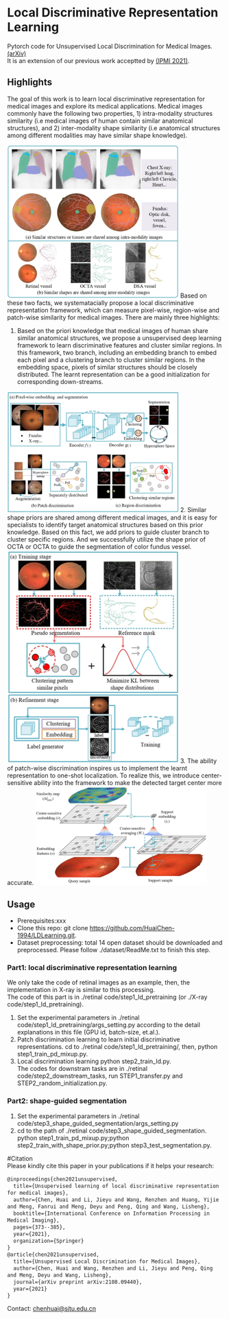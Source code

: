 # Local Discriminative Representation Learning
Pytorch code for Unsupervised Local Discrimination for Medical Images. [(arXiv)](https://arxiv.org/abs/2108.09440)  
It is an extension of our previous work acceptted by [(IPMI 2021)](https://link.springer.com/chapter/10.1007/978-3-030-78191-0_29).

## Highlights
The goal of this work is to learn local discriminative representation for medical images and explore its medical applications. Medical images commonly have the following two properties, 1) intra-modality structures similarity (i.e medical images of human contain similar anatomical structures), and 2) inter-modality shape similarity (i.e anatomical structures among different modalities may have similar shape knowledge).  

<img src="./figures/similarity.jpg" width="400">  
Based on these two facts, we systematacially propose a local discriminative representation framework, which can measure pixel-wise, region-wise and patch-wise similarity for medical images. There are mainly three highlights:

1. Based on the priori knowledge that medical images of human share similar anatomical structures, we propose a unsupervised deep learning framework to learn discriminative features and cluster similar regions. In this framework, two branch, including an embedding branch to embed each pixel and a clustering branch to cluster similar regions. In the embedding space, pixels of similar structures should be closely distributed. The learnt representation can be a good initialization for corresponding down-streams.  
<img src="./figures/ld.jpg" width="400">  
2. Similar shape priors are shared among different medical images, and it is easy for specialists to identify target anatomical structures based on this prior knowledge. Based on this fact, we add priors to guide cluster branch to cluster specific regions. And we successfully utilize the shape prior of OCTA or OCTA to guide the segmentation of color fundus vessel.  
<img src="./figures/shape-guided.jpg" width="400">  
3. The ability of patch-wise discrimination inspires us to implement the learnt representation to one-shot localization. To realize this, we introduce center-sensitive ability into the framework to make the detected target center more accurate.  
<img src="./figures/one-shot.jpg" width="400">  

## Usage

- Prerequisites:xxx 
- Clone this repo: git clone https://github.com/HuaiChen-1994/LDLearning.git.
- Dataset preprocessing: total 14 open dataset should be downloaded and preprocessed. Please follow ./dataset/ReadMe.txt to finish this step.  

### Part1: local discriminative representation learning  
We only take the code of retinal images as an example, then, the implementation in X-ray is similar to this processing.  
The code of this part is in ./retinal code/step1_ld_pretraining (or ./X-ray code/step1_ld_pretraining).  
1) Set the experimental parameters in ./retinal code/step1_ld_pretraining/args_setting.py according to the detail explanations in this file (GPU id, batch-size, et.al.).  
2) Patch discrimination learning to learn initial discriminative representations. cd to ./retinal code/step1_ld_pretraining/, then, python step1_train_pd_mixup.py.
3) Local discrimination learning python step2_train_ld.py.  
The codes for downstram tasks are in ./retinal code/step2_downstream_tasks, run STEP1_transfer.py and STEP2_random_initialization.py.  

### Part2: shape-guided segmentation  
1) Set the experimental parameters in ./retinal code/step3_shape_guided_segmentation/args_setting.py
2) cd to the path of ./retinal code/step3_shape_guided_segmentation. python step1_train_pd_mixup.py;python step2_train_with_shape_prior.py;python step3_test_segmentation.py.

#Citation  
Please kindly cite this paper in your publications if it helps your research:
```
@inproceedings{chen2021unsupervised,
  title={Unsupervised learning of local discriminative representation for medical images},
  author={Chen, Huai and Li, Jieyu and Wang, Renzhen and Huang, Yijie and Meng, Fanrui and Meng, Deyu and Peng, Qing and Wang, Lisheng},
  booktitle={International Conference on Information Processing in Medical Imaging},
  pages={373--385},
  year={2021},
  organization={Springer}
}
@article{chen2021unsupervised,
  title={Unsupervised Local Discrimination for Medical Images},
  author={Chen, Huai and Wang, Renzhen and Li, Jieyu and Peng, Qing and Meng, Deyu and Wang, Lisheng},
  journal={arXiv preprint arXiv:2108.09440},
  year={2021}
}
```  
Contact: chenhuai@sjtu.edu.cn
